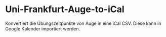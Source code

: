 # Uni-Frankfurt-Auge-to-iCal
Konvertiert die Übungszeitpunkte von Auge in eine iCal CSV. Diese kann in Google Kalender importiert werden.
